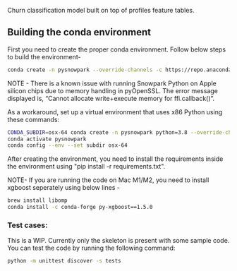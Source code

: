Churn classification model built on top of profiles feature tables. 



## Building the conda environment

First you need to create the proper conda environment. Follow below steps to build the environment-
```bash
conda create -n pysnowpark --override-channels -c https://repo.anaconda.com/pkgs/snowflake python=3.8
```

NOTE - There is a known issue with running Snowpark Python on Apple silicon chips due to memory handling in pyOpenSSL. The error message displayed is, “Cannot allocate write+execute memory for ffi.callback()”.

As a workaround, set up a virtual environment that uses x86 Python using these commands:
```bash
CONDA_SUBDIR=osx-64 conda create -n pysnowpark python=3.8 --override-channels -c https://repo.anaconda.com/pkgs/snowflake
conda activate pysnowpark
conda config --env --set subdir osx-64
```
After creating the environment, you need to install the requirements inside the environment using "pip install -r requirements.txt".

NOTE- If you are running the code on Mac M1/M2, you need to install xgboost seperately using below lines -
```bash
brew install libomp
conda install -c conda-forge py-xgboost==1.5.0
```


### Test cases:

This is a WIP. Currently only the skeleton is present with some sample code. You can test the code by running the following command:

```bash
python -m unittest discover -s tests
```
